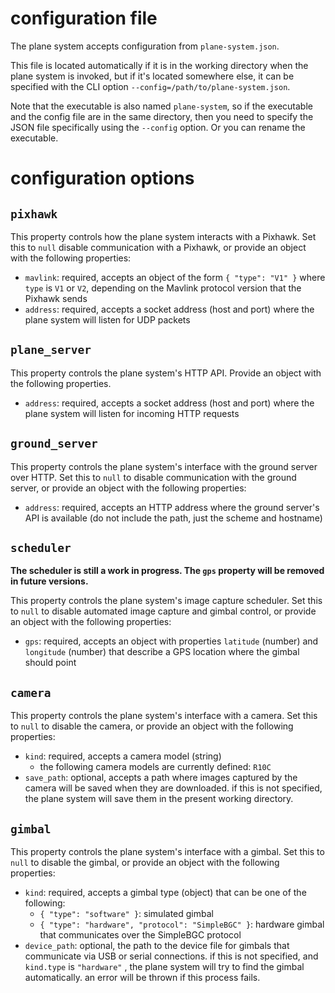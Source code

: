 # configuration file

The plane system accepts configuration from `plane-system.json`.

This file is located automatically if it is in the working directory when the plane system is invoked, but if it's located somewhere else, it can be specified with the CLI option `--config=/path/to/plane-system.json`.

Note that the executable is also named `plane-system`, so if the executable and the config file are in the same directory, then you need to specify the JSON file specifically using the `--config` option. Or you can rename the executable.

# configuration options

## `pixhawk`

This property controls how the plane system interacts with a Pixhawk. Set this to `null` disable communication with a Pixhawk, or provide an object with the following properties:

- `mavlink`: required, accepts an object of the form `{ "type": "V1" }` where `type` is `V1` or `V2`, depending on the Mavlink protocol version that the Pixhawk sends
- `address`: required, accepts a socket address (host and port) where the plane system will listen for UDP packets

## `plane_server`

This property controls the plane system's HTTP API. Provide an object with the following properties.

- `address`: required, accepts a socket address (host and port) where the plane system will listen for incoming HTTP requests

## `ground_server`

This property controls the plane system's interface with the ground server over HTTP. Set this to `null` to disable communication with the ground server, or provide an object with the following properties:

- `address`: required, accepts an HTTP address where the ground server's API is available (do not include the path, just the scheme and hostname)

## `scheduler`

**The scheduler is still a work in progress. The `gps` property will be removed in future versions.**

This property controls the plane system's image capture scheduler. Set this to `null` to disable automated image capture and gimbal control, or provide an object with the following properties:

- `gps`: required, accepts an object with properties `latitude` (number) and `longitude` (number) that describe a GPS location where the gimbal should point

## `camera`

This property controls the plane system's interface with a camera. Set this to `null` to disable the camera, or provide an object with the following properties:

- `kind`: required, accepts a camera model (string)
  - the following camera models are currently defined: `R10C`
- `save_path`: optional, accepts a path where images captured by the camera will be saved when they are downloaded. if this is not specified, the plane system will save them in the present working directory.

## `gimbal`

This property controls the plane system's interface with a gimbal. Set this to `null` to disable the gimbal, or provide an object with the following properties:

- `kind`: required, accepts a gimbal type (object) that can be one of the following:
  - `{ "type": "software" }`: simulated gimbal
  - `{ "type": "hardware", "protocol": "SimpleBGC" }`: hardware gimbal that communicates over the SimpleBGC protocol
- `device_path`: optional, the path to the device file for gimbals that communicate via USB or serial connections. if this is not specified, and `kind.type` is `"hardware"` , the plane system will try to find the gimbal automatically. an error will be thrown if this process fails.
